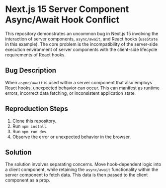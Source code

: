 # Next.js 15 Server Component Async/Await Hook Conflict

This repository demonstrates an uncommon bug in Next.js 15 involving the interaction of server components, `async/await`, and React hooks (`useState` in this example).  The core problem is the incompatibility of the server-side execution environment of server components with the client-side lifecycle requirements of React hooks.

## Bug Description

When `async/await` is used within a server component that also employs React hooks, unexpected behavior can occur. This can manifest as runtime errors, incorrect data fetching, or inconsistent application state.

## Reproduction Steps

1. Clone this repository.
2. Run `npm install`.
3. Run `npm run dev`.
4. Observe the error or unexpected behavior in the browser.

## Solution

The solution involves separating concerns.  Move hook-dependent logic into a client component, while retaining the `async/await` functionality within the server component to fetch data. This data is then passed to the client component as a prop.